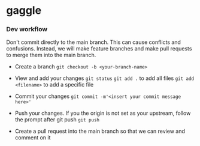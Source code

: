 # gaggle


### Dev workflow
Don't commit directly to the main branch. This can cause conflicts and confusions. Instead, we will make feature branches and make pull requests to merge them into the main branch. 
- Create a branch
`git checkout -b <your-branch-name>`

- View and add your changes
`git status`
`git add .` to add all files
`git add <filename>` to add a specific file

- Commit your changes
`git commit -m'<insert your commit message here>'`

- Push your changes. If you the origin is not set as your upstream, follow the prompt after git push
`git push`

- Create a pull request into the main branch so that we can review and comment on it


